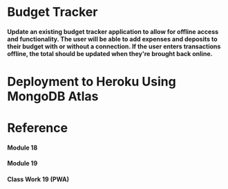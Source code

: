 # Budget Tracker

#### Update an existing budget tracker application to allow for offline access and functionality. The user will be able to add expenses and deposits to their budget with or without a connection. If the user enters transactions offline, the total should be updated when they're brought back online.


# Deployment to Heroku Using MongoDB Atlas


# Reference

#### Module 18
#### Module 19
#### Class Work 19 (PWA)
